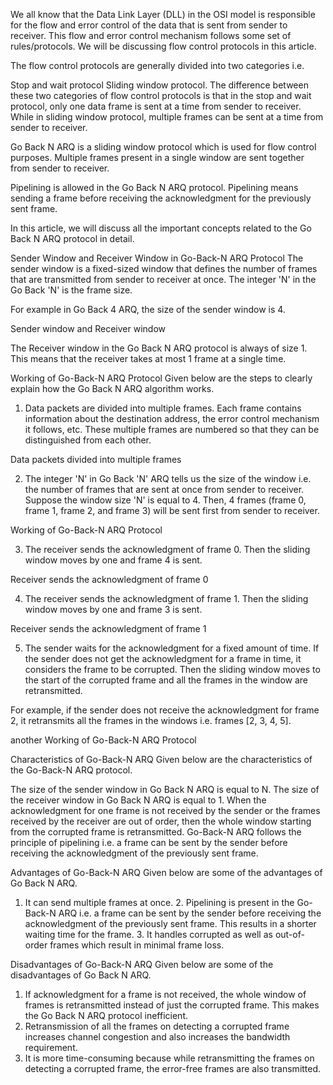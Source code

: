 We all know that the Data Link Layer (DLL) in the OSI model is responsible for the flow and error control of the data that is sent from sender to receiver. This flow and error control mechanism follows some set of rules/protocols. We will be discussing flow control protocols in this article.

The flow control protocols are generally divided into two categories i.e.

Stop and wait protocol
Sliding window protocol.
The difference between these two categories of flow control protocols is that in the stop and wait protocol, only one data frame is sent at a time from sender to receiver. While in sliding window protocol, multiple frames can be sent at a time from sender to receiver.

Go Back N ARQ is a sliding window protocol which is used for flow control purposes. Multiple frames present in a single window are sent together from sender to receiver.

Pipelining is allowed in the Go Back N ARQ protocol. Pipelining means sending a frame before receiving the acknowledgment for the previously sent frame.

In this article, we will discuss all the important concepts related to the Go Back N ARQ protocol in detail.

Sender Window and Receiver Window in Go-Back-N ARQ Protocol
The sender window is a fixed-sized window that defines the number of frames that are transmitted from sender to receiver at once. The integer 'N' in the Go Back 'N' is the frame size.

For example in Go Back 4 ARQ, the size of the sender window is 4.

Sender window and Receiver window

The Receiver window in the Go Back N ARQ protocol is always of size 1. This means that the receiver takes at most 1 frame at a single time.

Working of Go-Back-N ARQ Protocol
Given below are the steps to clearly explain how the Go Back N ARQ algorithm works.

1. Data packets are divided into multiple frames. Each frame contains information about the destination address, the error control mechanism it follows, etc. These multiple frames are numbered so that they can be distinguished from each other.

Data packets divided into multiple frames

2. The integer 'N' in Go Back 'N' ARQ tells us the size of the window i.e. the number of frames that are sent at once from sender to receiver. Suppose the window size 'N' is equal to 4. Then, 4 frames (frame 0, frame 1, frame 2, and frame 3) will be sent first from sender to receiver.

Working of Go-Back-N ARQ Protocol

3. The receiver sends the acknowledgment of frame 0. Then the sliding window moves by one and frame 4 is sent.

Receiver sends the acknowledgment of frame 0

4. The receiver sends the acknowledgment of frame 1. Then the sliding window moves by one and frame 3 is sent.

Receiver sends the acknowledgment of frame 1

5. The sender waits for the acknowledgment for a fixed amount of time. If the sender does not get the acknowledgment for a frame in time, it considers the frame to be corrupted. Then the sliding window moves to the start of the corrupted frame and all the frames in the window are retransmitted.

For example, if the sender does not receive the acknowledgment for frame 2, it retransmits all the frames in the windows i.e. frames [2, 3, 4, 5].

another Working of Go-Back-N ARQ Protocol

Characteristics of Go-Back-N ARQ
Given below are the characteristics of the Go-Back-N ARQ protocol.

The size of the sender window in Go Back N ARQ is equal to N.
The size of the receiver window in Go Back N ARQ is equal to 1.
When the acknowledgment for one frame is not received by the sender or the frames received by the receiver are out of order, then the whole window starting from the corrupted frame is retransmitted.
Go-Back-N ARQ follows the principle of pipelining i.e. a frame can be sent by the sender before receiving the acknowledgment of the previously sent frame.

Advantages of Go-Back-N ARQ
Given below are some of the advantages of Go Back N ARQ.

1. It can send multiple frames at once. 2. Pipelining is present in the Go-Back-N ARQ i.e. a frame can be sent by the sender before receiving the acknowledgment of the previously sent frame. This results in a shorter waiting time for the frame. 3. It handles corrupted as well as out-of-order frames which result in minimal frame loss.

Disadvantages of Go-Back-N ARQ
Given below are some of the disadvantages of Go Back N ARQ.

1. If acknowledgment for a frame is not received, the whole window of frames is retransmitted instead of just the corrupted frame. This makes the Go Back N ARQ protocol inefficient.
2. Retransmission of all the frames on detecting a corrupted frame increases channel congestion and also increases the bandwidth requirement.
3. It is more time-consuming because while retransmitting the frames on detecting a corrupted frame, the error-free frames are also transmitted.
